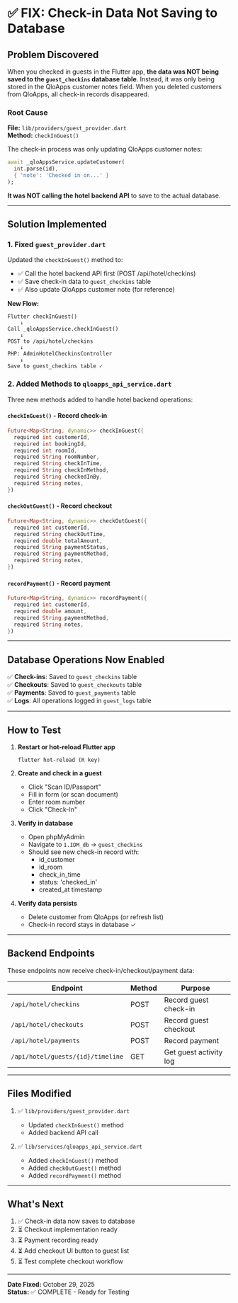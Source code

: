 # ✅ FIX: Check-in Data Not Saving to Database

## Problem Discovered

When you checked in guests in the Flutter app, **the data was NOT being saved to the `guest_checkins` database table**. Instead, it was only being stored in the QloApps customer notes field. When you deleted customers from QloApps, all check-in records disappeared.

### Root Cause

**File:** `lib/providers/guest_provider.dart`  
**Method:** `checkInGuest()`

The check-in process was only updating QloApps customer notes:
```dart
await _qloAppsService.updateCustomer(
  int.parse(id),
  { 'note': 'Checked in on...' }
);
```

**It was NOT calling the hotel backend API** to save to the actual database.

---

## Solution Implemented

### 1. Fixed `guest_provider.dart`

Updated the `checkInGuest()` method to:
- ✅ Call the hotel backend API first (POST /api/hotel/checkins)
- ✅ Save check-in data to `guest_checkins` table
- ✅ Also update QloApps customer note (for reference)

**New Flow:**
```
Flutter checkInGuest()
    ↓
Call _qloAppsService.checkInGuest()
    ↓
POST to /api/hotel/checkins
    ↓
PHP: AdminHotelCheckinsController
    ↓
Save to guest_checkins table ✓
```

### 2. Added Methods to `qloapps_api_service.dart`

Three new methods added to handle hotel backend operations:

#### `checkInGuest()` - Record check-in
```dart
Future<Map<String, dynamic>> checkInGuest({
  required int customerId,
  required int bookingId,
  required int roomId,
  required String roomNumber,
  required String checkInTime,
  required String checkInMethod,
  required String checkedInBy,
  required String notes,
})
```

#### `checkOutGuest()` - Record checkout
```dart
Future<Map<String, dynamic>> checkOutGuest({
  required int customerId,
  required String checkOutTime,
  required double totalAmount,
  required String paymentStatus,
  required String paymentMethod,
  required String notes,
})
```

#### `recordPayment()` - Record payment
```dart
Future<Map<String, dynamic>> recordPayment({
  required int customerId,
  required double amount,
  required String paymentMethod,
  required String notes,
})
```

---

## Database Operations Now Enabled

✅ **Check-ins**: Saved to `guest_checkins` table  
✅ **Checkouts**: Saved to `guest_checkouts` table  
✅ **Payments**: Saved to `guest_payments` table  
✅ **Logs**: All operations logged in `guest_logs` table  

---

## How to Test

1. **Restart or hot-reload Flutter app**
   ```
   flutter hot-reload (R key)
   ```

2. **Create and check in a guest**
   - Click "Scan ID/Passport"
   - Fill in form (or scan document)
   - Enter room number
   - Click "Check-In"

3. **Verify in database**
   - Open phpMyAdmin
   - Navigate to `1.IDM_db` → `guest_checkins`
   - Should see new check-in record with:
     - id_customer
     - id_room
     - check_in_time
     - status: 'checked_in'
     - created_at timestamp

4. **Verify data persists**
   - Delete customer from QloApps (or refresh list)
   - Check-in record stays in database ✓

---

## Backend Endpoints

These endpoints now receive check-in/checkout/payment data:

| Endpoint | Method | Purpose |
|----------|--------|---------|
| `/api/hotel/checkins` | POST | Record guest check-in |
| `/api/hotel/checkouts` | POST | Record guest checkout |
| `/api/hotel/payments` | POST | Record payment |
| `/api/hotel/guests/{id}/timeline` | GET | Get guest activity log |

---

## Files Modified

1. ✅ `lib/providers/guest_provider.dart`
   - Updated `checkInGuest()` method
   - Added backend API call

2. ✅ `lib/services/qloapps_api_service.dart`
   - Added `checkInGuest()` method
   - Added `checkOutGuest()` method
   - Added `recordPayment()` method

---

## What's Next

1. ✅ Check-in data now saves to database
2. ⏳ Checkout implementation ready
3. ⏳ Payment recording ready
4. ⏳ Add checkout UI button to guest list
5. ⏳ Test complete checkout workflow

---

**Date Fixed:** October 29, 2025  
**Status:** ✅ COMPLETE - Ready for Testing
